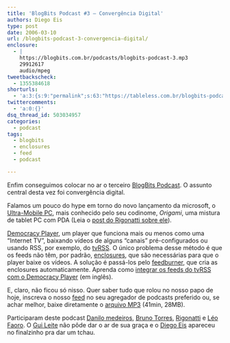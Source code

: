 ```yaml
---
title: 'BlogBits Podcast #3 – Convergência Digital'
authors: Diego Eis
type: post
date: 2006-03-10
url: /blogbits-podcast-3-convergencia-digital/
enclosure:
  - |
    https://blogbits.com.br/podcasts/blogbits-podcast-3.mp3
    29912617
    audio/mpeg
tweetbackscheck:
  - 1355384618
shorturls:
  - 'a:3:{s:9:"permalink";s:63:"https://tableless.com.br/blogbits-podcast-3-convergencia-digital";s:7:"tinyurl";s:26:"https://tinyurl.com/3oz23wr";s:4:"isgd";s:19:"https://is.gd/81JYf6";}'
twittercomments:
  - 'a:0:{}'
dsq_thread_id: 503034957
categories:
  - podcast
tags:
  - blogbits
  - enclosures
  - feed
  - podcast

---
```

Enfim conseguimos colocar no ar o terceiro [BlogBits Podcast][1]. O assunto central desta vez foi convergência digital.

Falamos um pouco do hype em torno do novo lançamento da microsoft, o [Ultra-Mobile PC][2], mais conhecido pelo seu codinome, _Origami_, uma mistura de tablet PC com PDA (Leia o [post do Rigonatti sobre ele][3]).

[Democracy Player][4], um player que funciona mais ou menos como uma &#8220;Internet TV&#8221;, baixando vídeos de alguns &#8220;canais&#8221; pré-configurados ou usando RSS, por exemplo, do [tvRSS][5]. O único problema desse método é que os feeds não têm, por padrão, [enclosures][6], que são necessárias para que o player baixe os vídeos. A solução é passá-los pelo [feedburner][7], que cria as enclosures automaticamente. Aprenda como [integrar os feeds do tvRSS com o Democracy Player][8] (em inglês).

E, claro, não ficou só nisso. Quer saber tudo que rolou no nosso papo de hoje, inscreva o nosso [feed][9] no seu agregador de podcasts preferido ou, se achar melhor, baixe diretamente o [arquivo MP3][10] (41min, 28MB).

Participaram deste podcast [Danilo medeiros][11], [Bruno Torres][12], [Rigonatti][13] e [Léo Faoro][14]. O [Gui Leite][15] não pôde dar o ar de sua graça e o [Diego Eis][16] apareceu no finalzinho pra dar um tchau.

 [1]: https://www.blogbits.com.br/
 [2]: https://www.microsoft.com/windowsxp/umpc/default.mspx
 [3]: https://www.mobilelife.com.br/2006/03/09/ultra-mobile-pc-um-novo-modelo-de-negocio "Ultra Mobile PC: Um novo modelo de negócio (?)"
 [4]: https://www.getdemocracy.com/
 [5]: https://tvrss.net/
 [6]: https://en.wikipedia.org/wiki/RSS_enclosure
 [7]: https://www.feedburner.com/
 [8]: https://jnewland.com/articles/2006/02/22/how-to-subscribe-to-tv-shows-using-the-democracy-player-bittorrent-rss
 [9]: https://blogbits.com.br/feed/
 [10]: https://blogbits.com.br/podcasts/blogbits-podcast-3.mp3
 [11]: https://www.digitalminds.com.br/
 [12]: https://brunotorres.net/
 [13]: https://www.mobilelife.com.br/
 [14]: https://meiobit.com/
 [15]: https://guileite.com/
 [16]: https://tableless.com.br/
